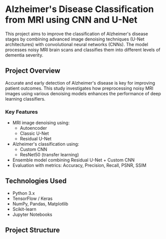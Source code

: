 # Alzheimer's Disease Classification from MRI using CNN and U-Net

This project aims to improve the classification of Alzheimer's disease stages by combining advanced image denoising techniques (U-Net architectures) with convolutional neural networks (CNNs). The model processes noisy MRI brain scans and classifies them into different levels of dementia severity.

## Project Overview

Accurate and early detection of Alzheimer's disease is key for improving patient outcomes. This study investigates how preprocessing noisy MRI images using various denoising models enhances the performance of deep learning classifiers.

### Key Features

- MRI image denoising using:
  - Autoencoder
  - Classic U-Net
  - Residual U-Net
- Alzheimer's classification using:
  - Custom CNN
  - ResNet50 (transfer learning)
- Ensemble model combining Residual U-Net + Custom CNN
- Evaluation with metrics: Accuracy, Precision, Recall, PSNR, SSIM

## Technologies Used

- Python 3.x
- TensorFlow / Keras
- NumPy, Pandas, Matplotlib
- Scikit-learn
- Jupyter Notebooks

## Project Structure
